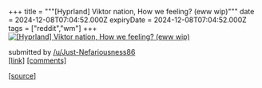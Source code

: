 +++
title = """[Hyprland] Viktor nation, How we feeling? (eww wip)"""
date = 2024-12-08T07:04:52.000Z
expiryDate = 2024-12-08T07:04:52.000Z
tags = ["reddit","wm"]
+++
[![[Hyprland] Viktor nation, How we feeling? (eww wip)](https://preview.redd.it/2vt2lyo7qk5e1.png?width=640&crop=smart&auto=webp&s=aeb64bd8c685a38311450f945713b20cde0bc441 "[Hyprland] Viktor nation, How we feeling? (eww wip)")](https://www.reddit.com/r/unixporn/comments/1h9daax/hyprland_viktor_nation_how_we_feeling_eww_wip/)

submitted by [/u/Just-Nefariousness86](https://www.reddit.com/user/Just-Nefariousness86)  
[\[link\]](https://i.redd.it/2vt2lyo7qk5e1.png) [\[comments\]](https://www.reddit.com/r/unixporn/comments/1h9daax/hyprland_viktor_nation_how_we_feeling_eww_wip/)

[[source]](https://www.reddit.com/r/unixporn/comments/1h9daax/hyprland_viktor_nation_how_we_feeling_eww_wip/)
